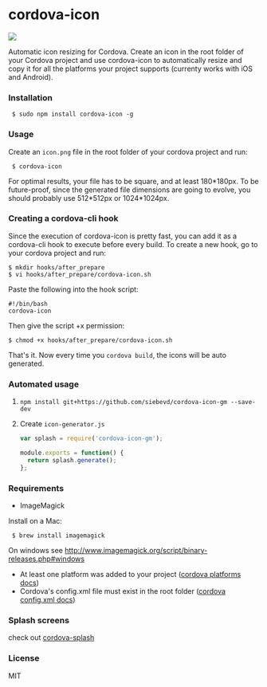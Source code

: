 # cordova-icon

<img src="cordova-icon-resize.png"/>

Automatic icon resizing for Cordova. Create an icon in the root folder of your Cordova project and use cordova-icon to automatically resize and copy it for all the platforms your project supports (currenty works with iOS and Android).

### Installation

     $ sudo npm install cordova-icon -g

### Usage

Create an ```icon.png``` file in the root folder of your cordova project and run:

     $ cordova-icon

For optimal results, your file has to be square, and at least 180\*180px.
To be future-proof, since the generated file dimensions are going to evolve, you should probably use 512\*512px or 1024\*1024px.

### Creating a cordova-cli hook

Since the execution of cordova-icon is pretty fast, you can add it as a cordova-cli hook to execute before every build.
To create a new hook, go to your cordova project and run:

    $ mkdir hooks/after_prepare
    $ vi hooks/after_prepare/cordova-icon.sh

Paste the following into the hook script:

    #!/bin/bash
    cordova-icon

Then give the script +x permission:

    $ chmod +x hooks/after_prepare/cordova-icon.sh

That's it. Now every time you ```cordova build```, the icons will be auto generated.



### Automated usage

1. `npm install git+https://github.com/siebevd/cordova-icon-gm --save-dev`

2. Create `icon-generator.js`
    ```javascript
    var splash = require('cordova-icon-gm');
    
    module.exports = function() {
      return splash.generate();
    };
    ```

### Requirements

- ImageMagick

Install on a Mac:

     $ brew install imagemagick

On windows see http://www.imagemagick.org/script/binary-releases.php#windows

- At least one platform was added to your project ([cordova platforms docs](http://cordova.apache.org/docs/en/3.4.0/guide_platforms_index.md.html#Platform%20Guides))
- Cordova's config.xml file must exist in the root folder ([cordova config.xml docs](http://cordova.apache.org/docs/en/3.4.0/config_ref_index.md.html#The%20config.xml%20File))

### Splash screens

check out [cordova-splash](https://github.com/AlexDisler/cordova-splash)

### License

MIT
